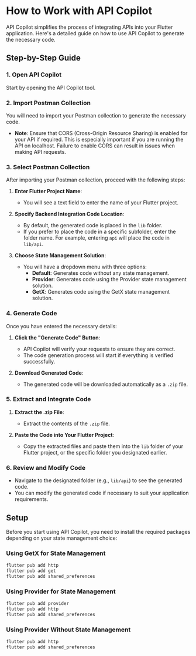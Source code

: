 # How to Work with API Copilot

API Copilot simplifies the process of integrating APIs into your Flutter application. Here's a detailed guide on how to use API Copilot to generate the necessary code.

## Step-by-Step Guide

### 1. Open API Copilot

Start by opening the API Copilot tool.

### 2. Import Postman Collection

You will need to import your Postman collection to generate the necessary code.

- **Note**: Ensure that CORS (Cross-Origin Resource Sharing) is enabled for your API if required. This is especially important if you are running the API on localhost. Failure to enable CORS can result in issues when making API requests.

### 3. Select Postman Collection

After importing your Postman collection, proceed with the following steps:

1. **Enter Flutter Project Name**: 
   - You will see a text field to enter the name of your Flutter project.

2. **Specify Backend Integration Code Location**: 
   - By default, the generated code is placed in the `lib` folder.
   - If you prefer to place the code in a specific subfolder, enter the folder name. For example, entering `api` will place the code in `lib/api`.

3. **Choose State Management Solution**: 
   - You will have a dropdown menu with three options:
     - **Default**: Generates code without any state management.
     - **Provider**: Generates code using the Provider state management solution.
     - **GetX**: Generates code using the GetX state management solution.

### 4. Generate Code

Once you have entered the necessary details:

1. **Click the "Generate Code" Button**: 
   - API Copilot will verify your requests to ensure they are correct.
   - The code generation process will start if everything is verified successfully.

2. **Download Generated Code**: 
   - The generated code will be downloaded automatically as a `.zip` file.

### 5. Extract and Integrate Code

1. **Extract the .zip File**: 
   - Extract the contents of the `.zip` file.
   
2. **Paste the Code into Your Flutter Project**: 
   - Copy the extracted files and paste them into the `lib` folder of your Flutter project, or the specific folder you designated earlier.

### 6. Review and Modify Code

- Navigate to the designated folder (e.g., `lib/api`) to see the generated code.
- You can modify the generated code if necessary to suit your application requirements.

## Setup

Before you start using API Copilot, you need to install the required packages depending on your state management choice:

### Using GetX for State Management

```bash
flutter pub add http
flutter pub add get
flutter pub add shared_preferences
```


### Using Provider for State Management

```bash
flutter pub add provider
flutter pub add http
flutter pub add shared_preferences
```


### Using Provider Without State Management

```bash
flutter pub add http
flutter pub add shared_preferences
```

